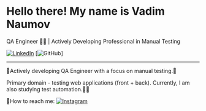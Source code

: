 # Hello there! My name is Vadim Naumov
QA Engineer 👨‍💻 | Actively Developing Professional in Manual Testing

[![LinkedIn](https://img.shields.io/badge/LinkedIn-Naumov94-blue)](https://www.linkedin.com/in/Naumov94)
[![GitHub](https://img.shields.io/badge/GitHub-Naumov94-grey?style=social&logo=github)]

---

🫸Actively developing QA Engineer with a focus on manual testing.🫷

Primary domain - testing web applications (front + back). Currently, I am also studying test automation.🦾🤖


📧How to reach me: [![Instagram](https://img.shields.io/badge/Instagram-Naumov94_-purple)](https://www.instagram.com/Naumov94_/)
